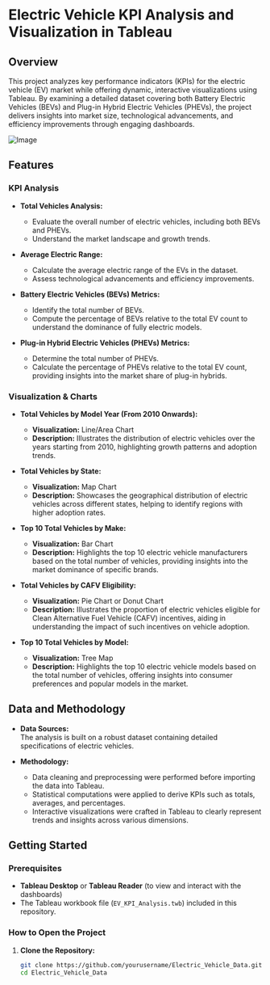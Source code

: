 # Electric Vehicle KPI Analysis and Visualization in Tableau

## Overview
This project analyzes key performance indicators (KPIs) for the electric vehicle (EV) market while offering dynamic, interactive visualizations using Tableau. By examining a detailed dataset covering both Battery Electric Vehicles (BEVs) and Plug-in Hybrid Electric Vehicles (PHEVs), the project delivers insights into market size, technological advancements, and efficiency improvements through engaging dashboards.

![Image](https://github.com/user-attachments/assets/ee8f550d-1c2f-4a2d-9345-8e7f19988b95)

## Features

### KPI Analysis
- **Total Vehicles Analysis:**  
  - Evaluate the overall number of electric vehicles, including both BEVs and PHEVs.
  - Understand the market landscape and growth trends.

- **Average Electric Range:**  
  - Calculate the average electric range of the EVs in the dataset.
  - Assess technological advancements and efficiency improvements.

- **Battery Electric Vehicles (BEVs) Metrics:**  
  - Identify the total number of BEVs.
  - Compute the percentage of BEVs relative to the total EV count to understand the dominance of fully electric models.

- **Plug-in Hybrid Electric Vehicles (PHEVs) Metrics:**  
  - Determine the total number of PHEVs.
  - Calculate the percentage of PHEVs relative to the total EV count, providing insights into the market share of plug-in hybrids.

### Visualization & Charts
- **Total Vehicles by Model Year (From 2010 Onwards):**  
  - **Visualization:** Line/Area Chart  
  - **Description:** Illustrates the distribution of electric vehicles over the years starting from 2010, highlighting growth patterns and adoption trends.

- **Total Vehicles by State:**  
  - **Visualization:** Map Chart  
  - **Description:** Showcases the geographical distribution of electric vehicles across different states, helping to identify regions with higher adoption rates.

- **Top 10 Total Vehicles by Make:**  
  - **Visualization:** Bar Chart  
  - **Description:** Highlights the top 10 electric vehicle manufacturers based on the total number of vehicles, providing insights into the market dominance of specific brands.

- **Total Vehicles by CAFV Eligibility:**  
  - **Visualization:** Pie Chart or Donut Chart  
  - **Description:** Illustrates the proportion of electric vehicles eligible for Clean Alternative Fuel Vehicle (CAFV) incentives, aiding in understanding the impact of such incentives on vehicle adoption.

- **Top 10 Total Vehicles by Model:**  
  - **Visualization:** Tree Map  
  - **Description:** Highlights the top 10 electric vehicle models based on the total number of vehicles, offering insights into consumer preferences and popular models in the market.

## Data and Methodology
- **Data Sources:**  
  The analysis is built on a robust dataset containing detailed specifications of electric vehicles.

- **Methodology:**  
  - Data cleaning and preprocessing were performed before importing the data into Tableau.
  - Statistical computations were applied to derive KPIs such as totals, averages, and percentages.
  - Interactive visualizations were crafted in Tableau to clearly represent trends and insights across various dimensions.

## Getting Started

### Prerequisites
- **Tableau Desktop** or **Tableau Reader** (to view and interact with the dashboards)
- The Tableau workbook file (`EV_KPI_Analysis.twb`) included in this repository.

### How to Open the Project
1. **Clone the Repository:**
   ```bash
   git clone https://github.com/yourusername/Electric_Vehicle_Data.git
   cd Electric_Vehicle_Data
